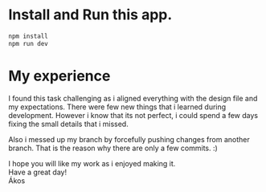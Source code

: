 # Install and Run this app.


```bash
npm install
npm run dev
```
# My experience

I found this task challenging as i aligned everything with the design file and my expectations. There were few new things that i learned during development.
However i know that its not perfect, i could spend a few days fixing the small details that i missed.

Also i messed up my branch by forcefully pushing changes from another branch. That is the reason why there are only a few commits. :)

I hope you will like my work as i enjoyed making it.  
Have a great day!  
Ákos  
